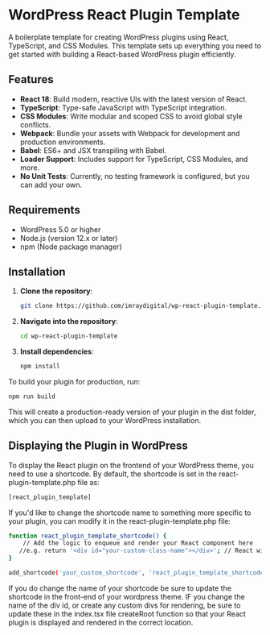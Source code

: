 # WordPress React Plugin Template

A boilerplate template for creating WordPress plugins using React, TypeScript, and CSS Modules. This template sets up everything you need to get started with building a React-based WordPress plugin efficiently.

## Features

- **React 18**: Build modern, reactive UIs with the latest version of React.
- **TypeScript**: Type-safe JavaScript with TypeScript integration.
- **CSS Modules**: Write modular and scoped CSS to avoid global style conflicts.
- **Webpack**: Bundle your assets with Webpack for development and production environments.
- **Babel**: ES6+ and JSX transpiling with Babel.
- **Loader Support**: Includes support for TypeScript, CSS Modules, and more.
- **No Unit Tests**: Currently, no testing framework is configured, but you can add your own.

## Requirements

- WordPress 5.0 or higher
- Node.js (version 12.x or later)
- npm (Node package manager)

## Installation

1. **Clone the repository**:

   ```bash
   git clone https://github.com/imraydigital/wp-react-plugin-template.git
   
2. **Navigate into the repository**:
   ```bash
   cd wp-react-plugin-template
   ```

3. **Install dependencies**:

   ```bash
   npm install
   ```

To build your plugin for production, run:

```bash
npm run build
```

This will create a production-ready version of your plugin in the dist folder, which you can then upload to your WordPress installation.

## Displaying the Plugin in WordPress

To display the React plugin on the frontend of your WordPress theme, you need to use a shortcode. By default, the shortcode is set in the react-plugin-template.php file as:

```bash
[react_plugin_template]
```
If you'd like to change the shortcode name to something more specific to your plugin, you can modify it in the react-plugin-template.php file:

```bash
function react_plugin_template_shortcode() {
    // Add the logic to enqueue and render your React component here
   //e.g. return '<div id="your-custom-class-name"></div>'; // React will render into this div
}

add_shortcode('your_custom_shortcode', 'react_plugin_template_shortcode');
```
If you do change the name of your shortcode be sure to update the shortcode in the front-end of your wordpress theme. IF you change the name of the div id, or create any custom divs for rendering, be sure to update these in the index.tsx file createRoot function so that your React plugin is displayed and rendered in the correct location.
